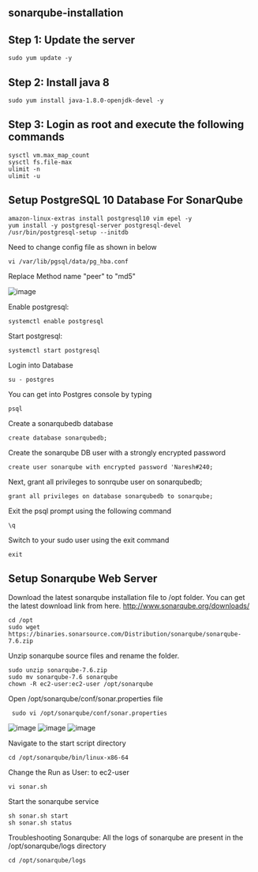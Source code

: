 ## sonarqube-installation

## Step 1: Update the server
    sudo yum update -y
## Step 2: Install java 8
    sudo yum install java-1.8.0-openjdk-devel -y
## Step 3: Login as root and execute the following commands
    sysctl vm.max_map_count
    sysctl fs.file-max
    ulimit -n
    ulimit -u
## Setup PostgreSQL 10 Database For SonarQube
    amazon-linux-extras install postgresql10 vim epel -y
    yum install -y postgresql-server postgresql-devel
    /usr/bin/postgresql-setup --initdb
Need to change config file as shown in below
    
    vi /var/lib/pgsql/data/pg_hba.conf
Replace Method name "peer" to "md5"

![image](https://user-images.githubusercontent.com/68885738/90953619-aef2f800-e48a-11ea-9b50-489183e9b0c1.png)

Enable  postgresql:
    
    systemctl enable postgresql
Start postgresql:

    systemctl start postgresql

Login into Database
	  
    su - postgres
You can get into Postgres console by typing
	  
    psql
Create a sonarqubedb database
	  
    create database sonarqubedb;
Create the sonarqube DB user with a strongly encrypted password
	  
    create user sonarqube with encrypted password 'Naresh#240;
Next, grant all privileges to sonrqube user on sonarqubedb;
	  
    grant all privileges on database sonarqubedb to sonarqube;
Exit the psql prompt using the following command
	  
    \q
Switch to your sudo user using the exit command
	  
    exit

## Setup Sonarqube Web Server
Download the latest sonarqube installation file to /opt folder. You can get the latest download link from here. http://www.sonarqube.org/downloads/
	
    cd /opt
    sudo wget https://binaries.sonarsource.com/Distribution/sonarqube/sonarqube-7.6.zip
	
Unzip sonarqube source files and rename the folder.
	
    sudo unzip sonarqube-7.6.zip
    sudo mv sonarqube-7.6 sonarqube
    chown -R ec2-user:ec2-user /opt/sonarqube
	
Open /opt/sonarqube/conf/sonar.properties file
	
     sudo vi /opt/sonarqube/conf/sonar.properties
![image](https://user-images.githubusercontent.com/68885738/90953687-7acc0700-e48b-11ea-94f9-4b32f8f170b0.png)
![image](https://user-images.githubusercontent.com/68885738/90953736-c1b9fc80-e48b-11ea-88f9-2629c85fdf56.png)
![image](https://user-images.githubusercontent.com/68885738/90953772-05146b00-e48c-11ea-8dab-143be09d878b.png)

Navigate to the start script directory
	
    cd /opt/sonarqube/bin/linux-x86-64
Change the Run as User: to ec2-user
	  
    vi sonar.sh
Start the sonarqube service
	
    sh sonar.sh start
    sh sonar.sh status
Troubleshooting Sonarqube:
All the logs of sonarqube are present in the /opt/sonarqube/logs directory
	
    cd /opt/sonarqube/logs
